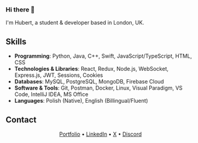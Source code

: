 ### Hi there 👋

I'm Hubert, a student & developer based in London, UK.

## Skills

-   **Programming**: Python, Java, C++, Swift, JavaScript/TypeScript, HTML, CSS
-   **Technologies & Libraries**: React, Redux, Node.js, WebSocket, Express.js, JWT, Sessions, Cookies
-   **Databases**: MySQL, PostgreSQL, MongoDB, Firebase Cloud
-   **Software & Tools**: Git, Postman, Docker, Linux, Visual Paradigm, VS Code, IntelliJ IDEA, MS Office
-   **Languages**: Polish (Native), English (Billingual/Fluent)

## Contact

<p align="center">
<!--   <p align="center">
    <a href="https://discord.com/users/527963473184030720" target="_blank" rel="nofollow">
        <img src="https://lanyard.cnrad.dev/api/527963473184030720?idleMessage=Probably%20doing%20something..." alt="Discord Presence" width="" align="center">
    </a>
  </p> -->
  <p align="center">
    <a href="https://www.hstoklosa.dev/">Portfolio</a>
    •
    <a href="https://www.linkedin.com/in/hubertstoklosa">LinkedIn</a>
    •
    <a href="https://twitter.com/exotic2137">X</a>
    •
    <a href="https://discord.com/users/527963473184030720">Discord</a>
  </p>

</p>

